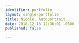 ```yaml
---
identifier: portfolio
layout: single-portfolio
title: Nicole. Autoportrait
date: 2018-12-18 12:36:01 -0500
published: false

---
```

